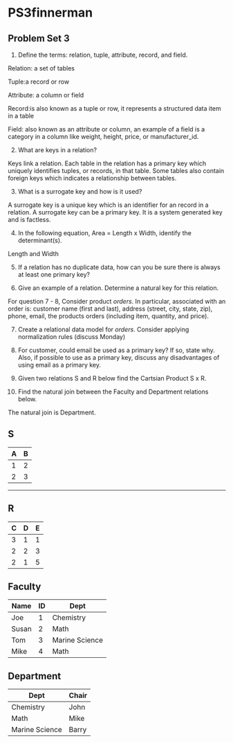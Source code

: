 # PS3finnerman
## Problem Set 3 

1. Define the terms: relation, tuple, attribute, record, and field.
  
  Relation: a set of tables
  
  Tuple:a record or row
  
  Attribute: a column or field
  
  Record:is also known as a tuple or row, it represents a structured data item in a table
  
  Field: also known as an attribute or column, an example of a field is a category in a column like weight, height, price, or manufacturer_id. 
  
2. What are keys in a relation?

  Keys link a relation. Each table in the relation has a primary key which uniquely identifies tuples, or records, in that table. Some tables also contain foreign keys which indicates a relationship between tables. 

3. What is a surrogate key and how is it used?

  A surrogate key is a unique key which is an identifier for an record in a relation. A surrogate key can be a primary key. It is a system generated key and is factless.

4. In the following equation, Area = Length x Width, identify the determinant(s).

  Length and Width

5. If a relation has no duplicate data, how can you be sure there is always at least one primary key?

  

6. Give an example of a relation.  Determine a natural key for this relation.

  For question 7 - 8, Consider product *orders*.  In particular, associated with an order is: customer name (first and last), address (street, city, state, zip), phone, email, the products orders (including item, quantity, and price).  

7. Create a relational data model for *orders*.  Consider applying normalization rules (discuss Monday)

8. For customer, could email be used as a primary key?  If so, state why.  Also, if possible to use as a primary key, discuss any disadvantages of using email as a primary key.

9. Given two relations S and R below find the Cartsian Product S x R. 
10. Find the natural join between the Faculty and Department relations below.

  The natural join is Department.
  
S
--------------
| A | B |
|---|---|
| 1 | 2 |
| 2 | 3 |
---------

R
------------
| C | D | E |
|---|---|---|
| 3 | 1 | 1 |
| 2 | 2 | 3 |
| 2 | 1 | 5 |



Faculty
--------------
| Name | ID | Dept |
|-------|----|----------------|
| Joe | 1 | Chemistry |
| Susan | 2 | Math |
| Tom | 3 | Marine Science |
| Mike | 4 | Math |


Department
------------
| Dept | Chair  |
|---|---|
| Chemistry | John |
| Math | Mike |
| Marine Science | Barry |
